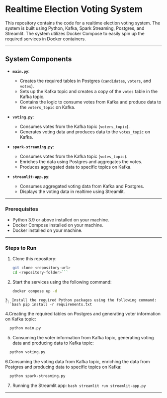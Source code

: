# Realtime Election Voting System

This repository contains the code for a realtime election voting system. The system is built using Python, Kafka, Spark Streaming, Postgres, and Streamlit. The system utilizes Docker Compose to easily spin up the required services in Docker containers.

---

## System Components
- **`main.py`**: 
  - Creates the required tables in Postgres (`candidates`, `voters`, and `votes`).
  - Sets up the Kafka topic and creates a copy of the `votes` table in the Kafka topic.
  - Contains the logic to consume votes from Kafka and produce data to the `voters_topic` on Kafka.

- **`voting.py`**: 
  - Consumes votes from the Kafka topic (`voters_topic`).
  - Generates voting data and produces data to the `votes_topic` on Kafka.

- **`spark-streaming.py`**: 
  - Consumes votes from the Kafka topic (`votes_topic`).
  - Enriches the data using Postgres and aggregates the votes.
  - Produces aggregated data to specific topics on Kafka.

- **`streamlit-app.py`**: 
  - Consumes aggregated voting data from Kafka and Postgres.
  - Displays the voting data in realtime using Streamlit.

---

### Prerequisites
- Python 3.9 or above installed on your machine.
- Docker Compose installed on your machine.
- Docker installed on your machine.

---

### Steps to Run
1. Clone this repository:
   ```bash
   git clone <repository-url>
   cd <repository-folder>```

2. Start the services using the following command:
   ```bash
   docker compose up -d
```
3. Install the required Python packages using the following command:
```bash pip install -r requirements.txt
```

4.Creating the required tables on Postgres and generating voter information on Kafka topic:
```bash
  python main.py
```

5. Consuming the voter information from Kafka topic, generating voting data and producing data to Kafka topic:
```bash
  python voting.py
```

6.Consuming the voting data from Kafka topic, enriching the data from Postgres and producing data to specific topics on Kafka:
```bash
  python spark-streaming.py
```

7. Running the Streamlit app:
   ```bash streamlit run streamlit-app.py ```

---






















